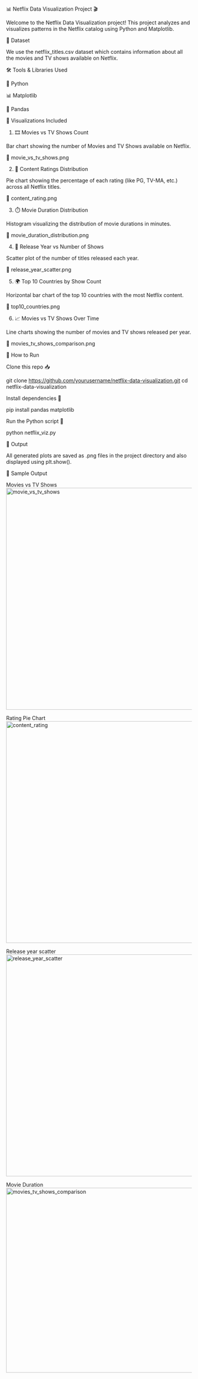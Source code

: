 📊 Netflix Data Visualization Project 🎬

Welcome to the Netflix Data Visualization project! This project analyzes and visualizes patterns in the Netflix catalog using Python and Matplotlib.

📁 Dataset

We use the netflix_titles.csv
 dataset which contains information about all the movies and TV shows available on Netflix.

🛠️ Tools & Libraries Used

🐍 Python

📊 Matplotlib

🐼 Pandas

📌 Visualizations Included
1. 🎞️ Movies vs TV Shows Count

Bar chart showing the number of Movies and TV Shows available on Netflix.

📁 movie_vs_tv_shows.png

2. 🔢 Content Ratings Distribution

Pie chart showing the percentage of each rating (like PG, TV-MA, etc.) across all Netflix titles.

📁 content_rating.png

3. ⏱️ Movie Duration Distribution

Histogram visualizing the distribution of movie durations in minutes.

📁 movie_duration_distribution.png

4. 📅 Release Year vs Number of Shows

Scatter plot of the number of titles released each year.

📁 release_year_scatter.png

5. 🌍 Top 10 Countries by Show Count

Horizontal bar chart of the top 10 countries with the most Netflix content.

📁 top10_countries.png

6. 📈 Movies vs TV Shows Over Time

Line charts showing the number of movies and TV shows released per year.

📁 movies_tv_shows_comparison.png

🚀 How to Run

Clone this repo 📥

git clone https://github.com/yourusername/netflix-data-visualization.git
cd netflix-data-visualization


Install dependencies 🔧

pip install pandas matplotlib


Run the Python script 🐍

python netflix_viz.py

📌 Output

All generated plots are saved as .png files in the project directory and also displayed using plt.show().

📸 Sample Output

Movies vs TV Shows	
<img width="800" height="600" alt="movie_vs_tv_shows" src="https://github.com/user-attachments/assets/95074d78-1cd3-42a7-9354-2a9d8f020aa3" />

Rating Pie Chart	
<img width="800" height="600" alt="content_rating" src="https://github.com/user-attachments/assets/1ebb1443-8a50-4f68-b660-bfcc6fd33533" />

Release year scatter 
<img width="1000" height="600" alt="release_year_scatter" src="https://github.com/user-attachments/assets/ea5f6703-5dd4-4349-8993-9b9f37d0ae5f" />

Movie Duration
<img width="1200" height="500" alt="movies_tv_shows_comparison" src="https://github.com/user-attachments/assets/29701e3c-57d7-4621-bb1b-5fe6aede27ab" />
